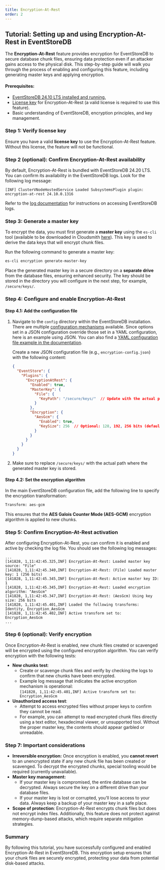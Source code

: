 ```yaml
---
title: Encryption-At-Rest
order: 2
---
```


## **Tutorial: Setting up and using Encryption-At-Rest in EventStoreDB**

The **Encryption-At-Rest** feature provides encryption for EventStoreDB to secure database chunk files, ensuring data protection even if an attacker gains access to the physical disk. This step-by-step guide will walk you through the process of enabling and configuring this feature, including generating master keys and applying encryption.

#### **Prerequisites:**

* [EventStoreDB 24.10 LTS installed and running.](https://developers.eventstore.com/server/v24.10/quick-start/installation.html)  
* [License key](https://developers.eventstore.com/server/v24.10/quick-start/installation.html#license-keys) for Encryption-At-Rest (a valid license is required to use this feature).  
* Basic understanding of EventStoreDB, encryption principles, and key management.

### **Step 1: Verify license key**

Ensure you have a valid **license key** to use the Encryption-At-Rest feature. Without this license, the feature will not be functional.

### **Step 2 (optional): Confirm Encryption-At-Rest availability**

By default, Encryption-At-Rest is bundled with EventStoreDB 24.20 LTS. You can confirm its availability in the EventStoreDB logs. Look for the following log message:

`[INF] ClusterVNodeHostedService Loaded SubsystemsPlugin plugin: encryption-at-rest 24.10.0.1316`

Refer to the [log documentation](https://developers.eventstore.com/server/v24.10/diagnostics/logs.html) for instructions on accessing EventStoreDB logs.

### **Step 3: Generate a master key**

To encrypt the data, you must first generate a **master key** using the `es-cli` tool (available to be downloaded in Cloudsmith [here](https://cloudsmith.io/~eventstore/repos/eventstore/packages/?q=es-cli)). This key is used to derive the data keys that will encrypt chunk files.

Run the following command to generate a master key:  
```bash 
es-cli encryption generate-master-key
```
Place the generated master key in a secure directory on a **separate drive** from the database files, ensuring enhanced security. The key should be stored in the directory you will configure in the next step, for example, `/secure/keys/`.

### **Step 4: Configure and enable Encryption-At-Rest** 

#### **Step 4.1: Add the configuration file**

1. Navigate to the `config` directory within the EventStoreDB installation.  
   There are multiple [configuration mechanisms](https://developers.eventstore.com/server/v24.10/configuration/) available. Since options set in a JSON configuration override those set in a YAML configuration, here is an example using JSON. You can also find a [YAML configuration file example in the documentation](https://developers.eventstore.com/server/v24.10/security/#configuration).   
     
   Create a new JSON configuration file (e.g., `encryption-config.json`) with the following content:   
   ```json
   {
     "EventStore": {  
       "Plugins": {  
         "EncryptionAtRest": {  
           "Enabled": true,  
           "MasterKey": { 
             "File": {  
               "KeyPath": "/secure/keys/"  // Update with the actual path to your keys  
             }  
           },  
           "Encryption": {  
             "AesGcm": {  
               "Enabled": true,  
               "KeySize": 256  // Optional: 128, 192, 256 bits (default is 256)  
             }  
           }  
         }  
       } 
     }  
   }  
   ```
2. Make sure to replace `/secure/keys/` with the actual path where the generated master key is stored.

#### **Step 4.2: Set the encryption algorithm**

In the main EventStoreDB configuration file, add the following line to specify the encryption transformation:

```bash code  
Transform: aes-gcm
```

This ensures that the **AES Galois Counter Mode (AES-GCM)** encryption algorithm is applied to new chunks.

### **Step 5: Confirm Encryption-At-Rest activation** 

After configuring Encryption-At-Rest, you can confirm it is enabled and active by checking the log file. You should see the following log messages: 

`...`  
`[141828, 1,11:42:45.325,INF] Encryption-At-Rest: Loaded master key source: "File"`  
`[141828, 1,11:42:45.340,INF] Encryption-At-Rest: (File) Loaded master key: 1 (256 bits)`  
`[141828, 1,11:42:45.345,INF] Encryption-At-Rest: Active master key ID: 1`  
`[141828, 1,11:42:45.345,INF] Encryption-At-Rest: Loaded encryption algorithm: "AesGcm"`  
`[141828, 1,11:42:45.347,INF] Encryption-At-Rest: (AesGcm) Using key size: 256 bits`  
`[141828, 1,11:42:45.401,INF] Loaded the following transforms: Identity, Encryption_AesGcm`  
`[141828, 1,11:42:45.402,INF] Active transform set to: Encryption_AesGcm`  
`...`

### **Step 6 (optional): Verify encryption**

Once Encryption-At-Rest is enabled, new chunk files created or scavenged will be encrypted using the configured encryption algorithm. You can verify encryption with the following tests:

* **New chunks test**:  
  * Create or scavenge chunk files and verify by checking the logs to confirm that new chunks have been encrypted.   
  * Example log message that indicates the active encryption mechanism is operational:  
    `[141828, 1,11:42:45.401,INF] Active transform set to: Encryption_AesGcm`  
* **Unauthorized access test**:  
  * Attempt to access encrypted files without proper keys to confirm they cannot be read.  
  * For example, you can attempt to read encrypted chunk files directly using a text editor, hexadecimal viewer, or unsupported tool. Without the proper master key, the contents should appear garbled or unreadable.

### **Step 7: Important considerations**

* **Irreversible encryption:** Once encryption is enabled, you **cannot revert** to an unencrypted state if any new chunk file has been created or scavenged. To decrypt the encrypted chunks, special tooling would be required (currently unavailable).
* **Master key management:**  
  * If your master key is compromised, the entire database can be decrypted. Always secure the key on a different drive than your database files.  
  * If your master key is lost or corrupted, you’ll lose access to your data. Always keep a backup of your master key in a safe place.  
* **Scope of protection**: Encryption-At-Rest encrypts chunk files but does not encrypt index files. Additionally, this feature does not protect against memory-dump-based attacks, which require separate mitigation strategies.

### **Summary**

By following this tutorial, you have successfully configured and enabled Encryption-At-Rest in EventStoreDB. This encryption setup ensures that your chunk files are securely encrypted, protecting your data from potential disk-based attacks.
